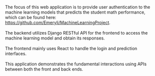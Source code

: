 The focus of this web application is to provide user authentication to the machine learning models that predicts the student math performance, which can be found here: https://github.com/Emeryli/MachineLearningProject. 
<br><br>The backend utilizes Django RESTful API for the frontend to access the machine learning model and obtain its responses. 
<br><br>The frontend mainly uses React to handle the login and prediction interfaces.
<br><br>This application demonstrates the fundamental interactions using APIs between both the front and back ends.